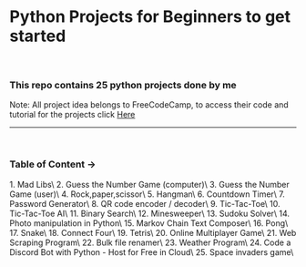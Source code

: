 <h1> Python Projects for Beginners to get started</h1>
<br>
<h3> This repo contains 25 python projects done by me </h3>
Note: All project idea belongs to FreeCodeCamp, to access their code and tutorial for the projects click <a href="https://www.freecodecamp.org/news/python-projects-for-beginners/"> Here</a>
<hr><br>
<h3>Table of Content -> </h3>
    1. Mad Libs\
    2. Guess the Number Game (computer)\
    3. Guess the Number Game (user)\
    4. Rock,paper,scissor\
    5. Hangman\
    6. Countdown Timer\
    7. Password Generator\
    8. QR code encoder / decoder\
    9. Tic-Tac-Toe\
    10. Tic-Tac-Toe AI\
    11. Binary Search\
    12. Minesweeper\
    13. Sudoku Solver\
    14. Photo manipulation in Python\
    15. Markov Chain Text Composer\
    16. Pong\
    17. Snake\
    18. Connect Four\
    19. Tetris\
    20. Online Multiplayer Game\
    21. Web Scraping Program\
    22. Bulk file renamer\
    23. Weather Program\
    24. Code a Discord Bot with Python - Host for Free in Cloud\
    25. Space invaders game\
